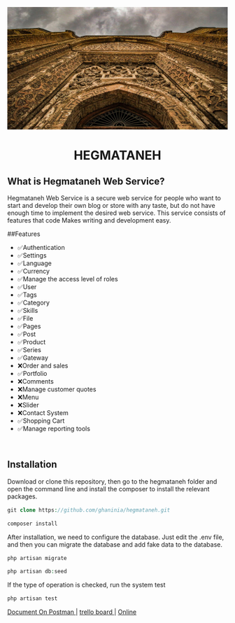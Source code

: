 
<div  align="center">

![](public/hegmataneh.jpg)

</div>


<h1 align="center">HEGMATANEH</h1>

<h2>What is Hegmataneh Web Service?</h2>
<p>Hegmataneh Web Service is a secure web service for people who want to start and develop their own blog or store with any taste, but do not have enough time to implement the desired web service. This service consists of features that code Makes writing and development easy.</p>

##Features
- ✅Authentication
- ✅Settings 
- ✅Language 
- ✅Currency 
- ✅Manage the access level of roles
- ✅User 
- ✅Tags 
- ✅Category 
- ✅Skills 
- ✅File 
- ✅Pages 
- ✅Post 
- ✅Product 
- ✅Series 
- ✅Gateway 
- ❌Order and sales
- ✅Portfolio 
- ❌Comments
- ❌Manage customer quotes
- ❌Menu
- ❌Slider
- ❌Contact System
- ✅Shopping Cart
- ✅Manage reporting tools

<br />

## Installation
Download or clone this repository, then go to the hegmataneh folder and open the command line and install the composer to install the relevant packages.
```php
git clone https://github.com/ghaninia/hegmataneh.git
```

```php
composer install
```

After installation, we need to configure the database. Just edit the .env file, and then you can migrate the database and add fake data to the database.

```php
php artisan migrate
```

```php
php artisan db:seed
```

If the type of operation is checked, run the system test

```php
php artisan test
```

<a href="https://documenter.getpostman.com/view/14577533/TzmBCtDy#7ee5cd45-65dd-4666-a9d6-b7d498982d75" target="_blank">
Document On Postman
</a>
|
<a href="https://trello.com/b/4HK9UyyD/amen" target="_blank">
trello board
</a>
|
<a href="https://hegmat.ir" target="_blank">
Online
</a>

